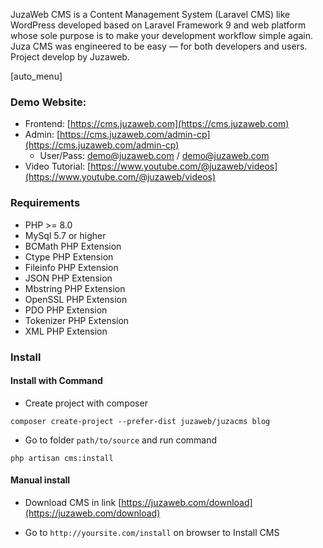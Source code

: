 JuzaWeb CMS is a Content Management System (Laravel CMS) like WordPress developed based on Laravel Framework 9 and web platform whose sole purpose is to make your development workflow simple again.
Juza CMS was engineered to be easy — for both developers and users. Project develop by Juzaweb.

[auto_menu]

### Demo Website:
- Frontend: [https://cms.juzaweb.com](https://cms.juzaweb.com)
- Admin: [https://cms.juzaweb.com/admin-cp](https://cms.juzaweb.com/admin-cp)
  - User/Pass: demo@juzaweb.com / demo@juzaweb.com
- Video Tutorial: [https://www.youtube.com/@juzaweb/videos](https://www.youtube.com/@juzaweb/videos)

### Requirements
- PHP >= 8.0
- MySql 5.7 or higher
- BCMath PHP Extension
- Ctype PHP Extension
- Fileinfo PHP Extension
- JSON PHP Extension
- Mbstring PHP Extension
- OpenSSL PHP Extension
- PDO PHP Extension
- Tokenizer PHP Extension
- XML PHP Extension

### Install

#### Install with Command

- Create project with composer
```shell
composer create-project --prefer-dist juzaweb/juzacms blog
```

- Go to folder `path/to/source` and run command
```shell
php artisan cms:install
```

#### Manual install

- Download CMS in link [https://juzaweb.com/download](https://juzaweb.com/download)

- Go to `http://yoursite.com/install` on browser to Install CMS
